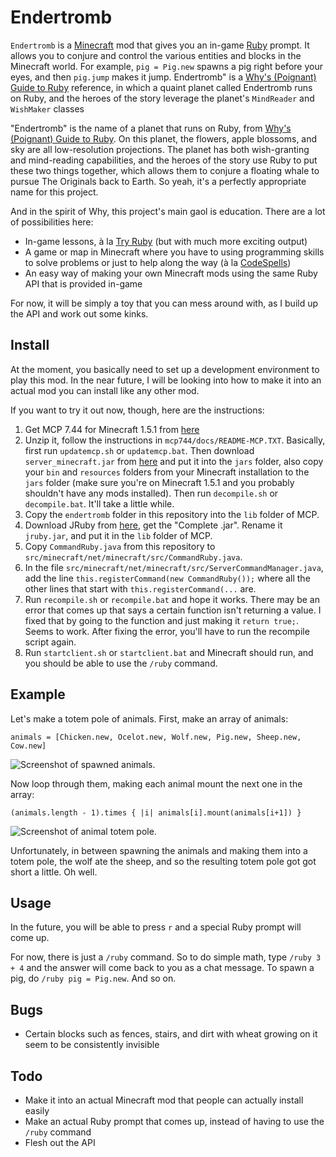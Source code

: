 # Endertromb

`Endertromb` is a [Minecraft](http://minecraft.net) mod that gives you an in-game [Ruby](http://ruby-lang.org) prompt. It allows you to conjure and control the various entities and blocks in the Minecraft world. For example, `pig = Pig.new` spawns a pig right before your eyes, and then `pig.jump` makes it jump. Endertromb" is a [Why's (Poignant) Guide to Ruby](http://mislav.uniqpath.com/poignant-guide) reference, in which a quaint planet called Endertromb runs on Ruby, and the heroes of the story leverage the planet's `MindReader` and `WishMaker` classes 

"Endertromb" is the name of a planet that runs on Ruby, from [Why's (Poignant) Guide to Ruby](http://mislav.uniqpath.com/poignant-guide). On this planet, the flowers, apple blossoms, and sky are all low-resolution projections. The planet has both wish-granting and mind-reading capabilities, and the heroes of the story use Ruby to put these two things together, which allows them to conjure a floating whale to pursue The Originals back to Earth. So yeah, it's a perfectly appropriate name for this project.

And in the spirit of Why, this project's main gaol is education. There are a lot of possibilities here:

* In-game lessons, à la [Try Ruby](http://tryruby.org) (but with much more exciting output)
* A game or map in Minecraft where you have to using programming skills to solve problems or just to help along the way (à la [CodeSpells](https://sites.google.com/a/eng.ucsd.edu/codespells))
* An easy way of making your own Minecraft mods using the same Ruby API that is provided in-game

For now, it will be simply a toy that you can mess around with, as I build up the API and work out some kinks.

## Install

At the moment, you basically need to set up a development environment to play this mod. In the near future, I will be looking into how to make it into an actual mod you can install like any other mod.

If you want to try it out now, though, here are the instructions:

1. Get MCP 7.44 for Minecraft 1.5.1 from [here](http://mcp.ocean-labs.de/index.php/MCP_Releases#Releases)
2. Unzip it, follow the instructions in `mcp744/docs/README-MCP.TXT`. Basically, first run `updatemcp.sh` or `updatemcp.bat`. Then download `server_minecraft.jar` from [here](https://minecraft.net/download) and put it into the `jars` folder, also copy your `bin` and `resources` folders from your Minecraft installation to the `jars` folder (make sure you're on Minecraft 1.5.1 and you probably shouldn't have any mods installed). Then run `decompile.sh` or `decompile.bat`. It'll take a little while.
3. Copy the `endertromb` folder in this repository into the `lib` folder of MCP.
4. Download JRuby from [here](http://www.jruby.org/download), get the "Complete .jar". Rename it `jruby.jar`, and put it in the `lib` folder of MCP.
5. Copy `CommandRuby.java` from this repository to `src/minecraft/net/minecraft/src/CommandRuby.java`.
6. In the file `src/minecraft/net/minecraft/src/ServerCommandManager.java`, add the line `this.registerCommand(new CommandRuby());` where all the other lines that start with `this.registerCommand(...` are.
7. Run `recompile.sh` or `recompile.bat` and hope it works. There may be an error that comes up that says a certain function isn't returning a value. I fixed that by going to the function and just making it `return true;`. Seems to work. After fixing the error, you'll have to run the recompile script again.
8. Run `startclient.sh` or `startclient.bat` and Minecraft should run, and you should be able to use the `/ruby` command.

## Example

Let's make a totem pole of animals. First, make an array of animals:

    animals = [Chicken.new, Ocelot.new, Wolf.new, Pig.new, Sheep.new, Cow.new]

![Screenshot of spawned animals.](http://viewsourcecode.org/images/endertromb/1.png)

Now loop through them, making each animal mount the next one in the array:

    (animals.length - 1).times { |i| animals[i].mount(animals[i+1]) }

![Screenshot of animal totem pole.](http://viewsourcecode.org/images/endertromb/2.png)

Unfortunately, in between spawning the animals and making them into a totem pole, the wolf ate the sheep, and so the resulting totem pole got got short a little. Oh well.

## Usage

In the future, you will be able to press `r` and a special Ruby prompt will come up.

For now, there is just a `/ruby` command. So to do simple math, type `/ruby 3 + 4` and the answer will come back to you as a chat message. To spawn a pig, do `/ruby pig = Pig.new`. And so on.

## Bugs

* Certain blocks such as fences, stairs, and dirt with wheat growing on it seem to be consistently invisible

## Todo

* Make it into an actual Minecraft mod that people can actually install easily
* Make an actual Ruby prompt that comes up, instead of having to use the `/ruby` command
* Flesh out the API

